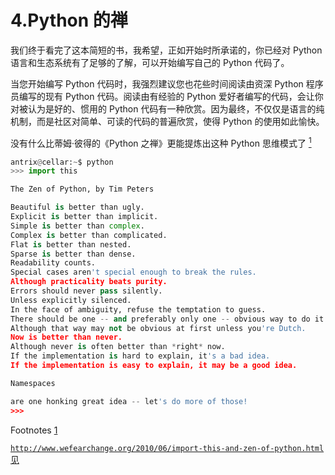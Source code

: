 # 4.Python 的禅

我们终于看完了这本简短的书，我希望，正如开始时所承诺的，你已经对 Python 语言和生态系统有了足够的了解，可以开始编写自己的 Python 代码了。

当您开始编写 Python 代码时，我强烈建议您也花些时间阅读由资深 Python 程序员编写的现有 Python 代码。阅读由有经验的 Python 爱好者编写的代码，会让你对被认为是好的、惯用的 Python 代码有一种欣赏。因为最终，不仅仅是语言的纯机制，而是社区对简单、可读的代码的普遍欣赏，使得 Python 的使用如此愉快。

没有什么比蒂姆·彼得的《Python 之禅》更能提炼出这种 Python 思维模式了 [<sup>1</sup>](#Fn1)

```py
antrix@cellar:~$ python
>>> import this

The Zen of Python, by Tim Peters

Beautiful is better than ugly.
Explicit is better than implicit.
Simple is better than complex.
Complex is better than complicated.
Flat is better than nested.
Sparse is better than dense.
Readability counts.
Special cases aren't special enough to break the rules.
Although practicality beats purity.
Errors should never pass silently.
Unless explicitly silenced.
In the face of ambiguity, refuse the temptation to guess.
There should be one -- and preferably only one -- obvious way to do it.
Although that way may not be obvious at first unless you're Dutch.
Now is better than never.
Although never is often better than *right* now.
If the implementation is hard to explain, it's a bad idea.
If the implementation is easy to explain, it may be a good idea.

Namespaces 

are one honking great idea -- let's do more of those!
>>>

```

Footnotes [1](#Fn1_source)

[`http://www.wefearchange.org/2010/06/import-this-and-zen-of-python.html`见](http://www.wefearchange.org/2010/06/import-this-and-zen-of-python.html)